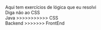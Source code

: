  Aqui tem exercícios de lógica que eu resolvi
<br>
 Diga não ao CSS
<br>
 Java >>>>>>>>>>> CSS
 <br>
 Backend >>>>>>> FrontEnd
